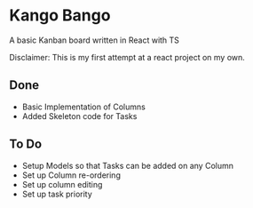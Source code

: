 # Kango Bango
A basic Kanban board written in React with TS

Disclaimer: This is my first attempt at a react project on my own. 

## Done
* Basic Implementation of Columns
* Added Skeleton code for Tasks

## To Do
* Setup Models so that Tasks can be added on any Column
* Set up Column re-ordering
* Set up column editing
* Set up task priority